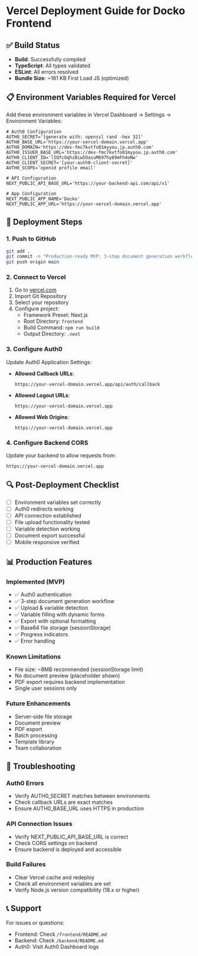 # Vercel Deployment Guide for Docko Frontend

## ✅ Build Status
- **Build**: Successfully compiled
- **TypeScript**: All types validated
- **ESLint**: All errors resolved
- **Bundle Size**: ~161 KB First Load JS (optimized)

## 📋 Environment Variables Required for Vercel

Add these environment variables in Vercel Dashboard → Settings → Environment Variables:

```env
# Auth0 Configuration
AUTH0_SECRET='[generate with: openssl rand -hex 32]'
AUTH0_BASE_URL='https://your-vercel-domain.vercel.app'
AUTH0_DOMAIN='https://dev-fmc7kvtfo01myyou.jp.auth0.com'
AUTH0_ISSUER_BASE_URL='https://dev-fmc7kvtfo01myyou.jp.auth0.com'
AUTH0_CLIENT_ID='lIQfcOqhzBiw5OasuM697hy89mFh4oNw'
AUTH0_CLIENT_SECRET='[your-auth0-client-secret]'
AUTH0_SCOPE='openid profile email'

# API Configuration  
NEXT_PUBLIC_API_BASE_URL='https://your-backend-api.com/api/v1'

# App Configuration
NEXT_PUBLIC_APP_NAME='Docko'
NEXT_PUBLIC_APP_URL='https://your-vercel-domain.vercel.app'
```

## 🚀 Deployment Steps

### 1. Push to GitHub
```bash
git add .
git commit -m "Production-ready MVP: 3-step document generation workflow"
git push origin main
```

### 2. Connect to Vercel
1. Go to [vercel.com](https://vercel.com)
2. Import Git Repository
3. Select your repository
4. Configure project:
   - Framework Preset: Next.js
   - Root Directory: `frontend`
   - Build Command: `npm run build`
   - Output Directory: `.next`

### 3. Configure Auth0
Update Auth0 Application Settings:
- **Allowed Callback URLs**: 
  ```
  https://your-vercel-domain.vercel.app/api/auth/callback
  ```
- **Allowed Logout URLs**: 
  ```
  https://your-vercel-domain.vercel.app
  ```
- **Allowed Web Origins**: 
  ```
  https://your-vercel-domain.vercel.app
  ```

### 4. Configure Backend CORS
Update your backend to allow requests from:
```
https://your-vercel-domain.vercel.app
```

## 🔍 Post-Deployment Checklist

- [ ] Environment variables set correctly
- [ ] Auth0 redirects working
- [ ] API connection established
- [ ] File upload functionality tested
- [ ] Variable detection working
- [ ] Document export successful
- [ ] Mobile responsive verified

## 📊 Production Features

### Implemented (MVP)
- ✅ Auth0 authentication
- ✅ 3-step document generation workflow
- ✅ Upload & variable detection
- ✅ Variable filling with dynamic forms
- ✅ Export with optional formatting
- ✅ Base64 file storage (sessionStorage)
- ✅ Progress indicators
- ✅ Error handling

### Known Limitations
- File size: ~8MB recommended (sessionStorage limit)
- No document preview (placeholder shown)
- PDF export requires backend implementation
- Single user sessions only

### Future Enhancements
- Server-side file storage
- Document preview
- PDF export
- Batch processing
- Template library
- Team collaboration

## 🐛 Troubleshooting

### Auth0 Errors
- Verify AUTH0_SECRET matches between environments
- Check callback URLs are exact matches
- Ensure AUTH0_BASE_URL uses HTTPS in production

### API Connection Issues
- Verify NEXT_PUBLIC_API_BASE_URL is correct
- Check CORS settings on backend
- Ensure backend is deployed and accessible

### Build Failures
- Clear Vercel cache and redeploy
- Check all environment variables are set
- Verify Node.js version compatibility (18.x or higher)

## 📞 Support

For issues or questions:
- Frontend: Check `/frontend/README.md`
- Backend: Check `/backend/README.md`
- Auth0: Visit Auth0 Dashboard logs